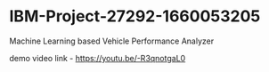 # IBM-Project-27292-1660053205
Machine Learning based Vehicle Performance Analyzer

demo video link - https://youtu.be/-R3qnotgaL0
